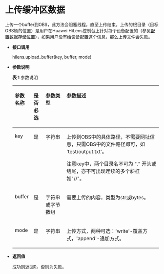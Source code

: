 # 上传缓冲区数据<a name="hilens_05_0026"></a>

上传一个buffer到OBS，此方法会阻塞线程，直至上传结束。上传的根目录（目标OBS桶的位置）是用户在Huawei HiLens控制台上针对每个设备配置的（参见[配置数据存储位置](https://support.huaweicloud.com/usermanual-hilens/hilens_02_0041.html)），如果用户没有给设备配置这个信息，那么上传文件会失败。

-   **接口调用**

    hilens.upload\_buffer\(key, buffer, mode\)

-   **参数说明**

    **表 1**  参数说明

    <a name="t86d312613a314339ab359dcdf5e3e45d"></a>
    <table><thead align="left"><tr id="r95ed57ca22164c86b12f457a7090f6ee"><th class="cellrowborder" valign="top" width="8.36%" id="mcps1.2.5.1.1"><p id="af681bbfadaef4cd080879ce5bb3d1e1d"><a name="af681bbfadaef4cd080879ce5bb3d1e1d"></a><a name="af681bbfadaef4cd080879ce5bb3d1e1d"></a><strong id="a9b6cedf633464139ab3f4de04b84269f"><a name="a9b6cedf633464139ab3f4de04b84269f"></a><a name="a9b6cedf633464139ab3f4de04b84269f"></a>参数名称</strong></p>
    </th>
    <th class="cellrowborder" valign="top" width="8.36%" id="mcps1.2.5.1.2"><p id="p51314108373"><a name="p51314108373"></a><a name="p51314108373"></a>是否必选</p>
    </th>
    <th class="cellrowborder" valign="top" width="15.110000000000001%" id="mcps1.2.5.1.3"><p id="p4935209113714"><a name="p4935209113714"></a><a name="p4935209113714"></a>参数类型</p>
    </th>
    <th class="cellrowborder" valign="top" width="68.17%" id="mcps1.2.5.1.4"><p id="a32c48e1c233d4b86be827157f55594d3"><a name="a32c48e1c233d4b86be827157f55594d3"></a><a name="a32c48e1c233d4b86be827157f55594d3"></a><strong id="a9d7c91bdce66471d958fdc8447770548"><a name="a9d7c91bdce66471d958fdc8447770548"></a><a name="a9d7c91bdce66471d958fdc8447770548"></a>参数描述</strong></p>
    </th>
    </tr>
    </thead>
    <tbody><tr id="row19276305103754"><td class="cellrowborder" valign="top" width="8.36%" headers="mcps1.2.5.1.1 "><p id="p17876911103754"><a name="p17876911103754"></a><a name="p17876911103754"></a>key</p>
    </td>
    <td class="cellrowborder" valign="top" width="8.36%" headers="mcps1.2.5.1.2 "><p id="p21311010143713"><a name="p21311010143713"></a><a name="p21311010143713"></a>是</p>
    </td>
    <td class="cellrowborder" valign="top" width="15.110000000000001%" headers="mcps1.2.5.1.3 "><p id="p149351097379"><a name="p149351097379"></a><a name="p149351097379"></a>字符串</p>
    </td>
    <td class="cellrowborder" valign="top" width="68.17%" headers="mcps1.2.5.1.4 "><p id="p9613647165436"><a name="p9613647165436"></a><a name="p9613647165436"></a>上传到OBS中的具体路径，不需要网址信息，只需OBS中的文件路径即可，如 'test/output.txt'。</p>
    <p id="p112841022182116"><a name="p112841022182116"></a><a name="p112841022182116"></a>注意key中，两个目录名不可为 "." 开头或结尾，亦不可出现连续的多个斜杠如"//"。</p>
    </td>
    </tr>
    <tr id="row13920133151018"><td class="cellrowborder" valign="top" width="8.36%" headers="mcps1.2.5.1.1 "><p id="p735310482327"><a name="p735310482327"></a><a name="p735310482327"></a>buffer</p>
    </td>
    <td class="cellrowborder" valign="top" width="8.36%" headers="mcps1.2.5.1.2 "><p id="p71311110133713"><a name="p71311110133713"></a><a name="p71311110133713"></a>是</p>
    </td>
    <td class="cellrowborder" valign="top" width="15.110000000000001%" headers="mcps1.2.5.1.3 "><p id="p159351196371"><a name="p159351196371"></a><a name="p159351196371"></a>字符串或字节数组</p>
    </td>
    <td class="cellrowborder" valign="top" width="68.17%" headers="mcps1.2.5.1.4 "><p id="p618354651217"><a name="p618354651217"></a><a name="p618354651217"></a>需要上传的内容，类型为str或bytes。</p>
    </td>
    </tr>
    <tr id="row392016311101"><td class="cellrowborder" valign="top" width="8.36%" headers="mcps1.2.5.1.1 "><p id="p1535312484323"><a name="p1535312484323"></a><a name="p1535312484323"></a>mode</p>
    </td>
    <td class="cellrowborder" valign="top" width="8.36%" headers="mcps1.2.5.1.2 "><p id="p131318109371"><a name="p131318109371"></a><a name="p131318109371"></a>是</p>
    </td>
    <td class="cellrowborder" valign="top" width="15.110000000000001%" headers="mcps1.2.5.1.3 "><p id="p1393520917377"><a name="p1393520917377"></a><a name="p1393520917377"></a>字符串</p>
    </td>
    <td class="cellrowborder" valign="top" width="68.17%" headers="mcps1.2.5.1.4 "><p id="p11353194853210"><a name="p11353194853210"></a><a name="p11353194853210"></a>上传方式，两种可选：'write'-覆盖方式，'append'-追加方式。</p>
    </td>
    </tr>
    </tbody>
    </table>

-   **返回值**

    成功则返回0。否则为失败。


